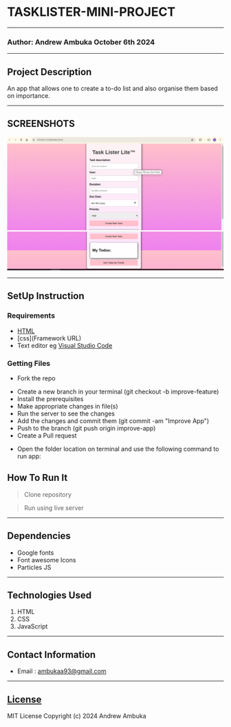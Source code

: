 # TASKLISTER-MINI-PROJECT
*****
### Author: Andrew  Ambuka October 6th 2024
****
## Project Description
An app that allows one to create a to-do list and also organise them based on importance.
******

## SCREENSHOTS
![Screenshot 1](screenshots/screenshot1.png)
![Screenshot 2](screenshots/screenshot2.png)



********
## SetUp Instruction
### Requirements
* [HTML](html.com)
* [css](Framework URL)
* Text editor eg [Visual Studio Code](https://code.visualstudio.com/download)


### Getting Files
* Fork the repo
- Create a new branch in your terminal (git checkout -b improve-feature)
- Install the prerequisites
- Make appropriate changes in file(s)
- Run the server to see the changes
- Add the changes and commit them (git commit -am "Improve App")
- Push to the branch (git push origin improve-app)
- Create a Pull request
* Open the folder location on terminal and use the following command to run app:

## How To Run It
>  Clone repository

> Run using live server
*****

## Dependencies
- Google fonts
- Font awesome Icons
- Particles JS
*****
## Technologies Used
1. HTML
2. CSS
3. JavaScript
*****
## Contact Information
* Email : ambukaa93@gmail.com
*****
## [License](LICENSE)
MIT License
Copyright (c) 2024 Andrew Ambuka
